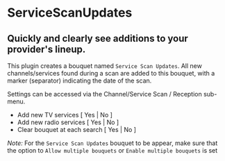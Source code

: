 # ServiceScanUpdates

## Quickly and clearly see additions to your provider's lineup.

This plugin creates a bouquet named `Service Scan Updates`.
All new channels/services found during a scan are added to this bouquet,
with a marker (separator) indicating the date of the scan.

Settings can be accessed via the Channel/Service Scan / Reception sub-menu.
- Add new TV services [ Yes | No ]
- Add new radio services [ Yes | No ]
- Clear bouquet at each search [ Yes | No ]

*Note:* For the `Service Scan Updates` bouquet to be appear, make sure that
the option to `Allow multiple bouquets` or `Enable multiple bouquets` is set
